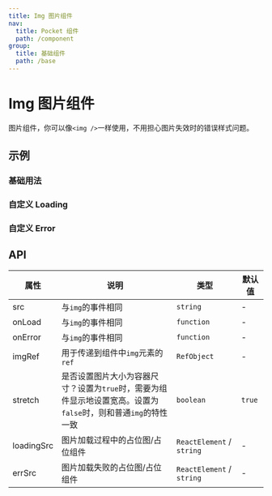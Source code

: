 ```yaml
---
title: Img 图片组件
nav:
  title: Pocket 组件
  path: /component
group:
  title: 基础组件
  path: /base
---
```


# Img 图片组件

图片组件，你可以像`<img />`一样使用，不用担心图片失效时的错误样式问题。

## 示例

### 基础用法

<code src="./demo/DemoBasic.tsx" ></code>

### 自定义 Loading

<code src="./demo/DemoLoading.tsx" ></code>

### 自定义 Error

<code src="./demo/DemoError.tsx" ></code>

## API

| 属性       | 说明                                                                                                           | 类型                      | 默认值 |
| ---------- | -------------------------------------------------------------------------------------------------------------- | ------------------------- | ------ |
| src        | 与`img`的事件相同                                                                                              | `string`                  | -      |
| onLoad     | 与`img`的事件相同                                                                                              | `function`                | -      |
| onError    | 与`img`的事件相同                                                                                              | `function`                | -      |
| imgRef     | 用于传递到组件中`img`元素的`ref`                                                                               | `RefObject`               | -      |
| stretch    | 是否设置图片大小为容器尺寸？设置为`true`时，需要为组件显示地设置宽高。设置为`false`时，则和普通`img`的特性一致 | `boolean`                 | `true` |
| loadingSrc | 图片加载过程中的占位图/占位组件                                                                                | `ReactElement` / `string` | -      |
| errSrc     | 图片加载失败的占位图/占位组件                                                                                  | `ReactElement` / `string` | -      |
